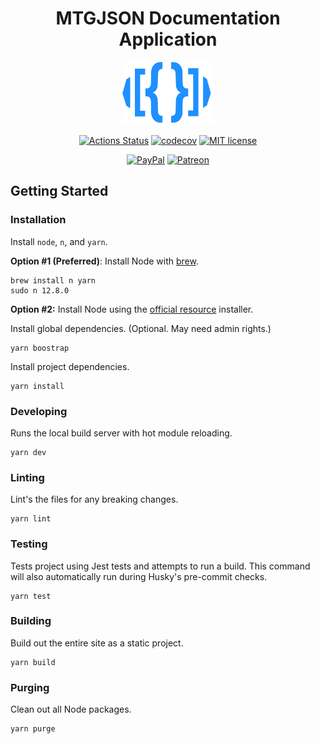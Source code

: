 <center>

# MTGJSON Documentation Application

<img src="./docs/.vuepress/public/images/assets/logo-mtgjson-dark-blue.svg" height="100px">


[![Actions Status](https://github.com/mtgjson/mtgjson-website/workflows/Node%20CI/badge.svg)](https://github.com/mtgjson/mtgjson-website/actions)
[![codecov](https://codecov.io/gh/mtgjson/mtgjson-website/branch/master/graph/badge.svg)](https://codecov.io/gh/mtgjson/mtgjson-website)
[![MIT license](https://img.shields.io/badge/License-MIT-blue.svg)](https://github.com/mtgjson/mtgjson-website/blob/master/LICENSE)

[![PayPal](https://img.shields.io/static/v1.svg?label=PayPal&message=Support%20MTGJSON&color=Blue&logo=paypal)](https://paypal.me/zachhalpern)
[![Patreon](https://img.shields.io/static/v1.svg?label=Patreon&message=Support%20MTGJSON&color=Orange&logo=patreon)](https://patreon.com/mtgjson)
</center>

## Getting Started

### **Installation**

Install `node`, `n`, and `yarn`.

**Option #1 (Preferred)**: Install Node with [brew](https://brew.sh).

```
brew install n yarn
sudo n 12.8.0
```

**Option #2:** Install Node using the [official resource](https://nodejs.org/en/) installer.

Install global dependencies. (Optional. May need admin rights.)

```
yarn boostrap
```

Install project dependencies.

```
yarn install
```

### **Developing**

Runs the local build server with hot module reloading.

```
yarn dev
```

### **Linting**

Lint's the files for any breaking changes.

```
yarn lint
```

### **Testing**

Tests project using Jest tests and attempts to run a build. This command will also automatically run during Husky's pre-commit checks.

```
yarn test
```

### **Building**

Build out the entire site as a static project.

```
yarn build
```

### **Purging**

Clean out all Node packages.

```
yarn purge
```
